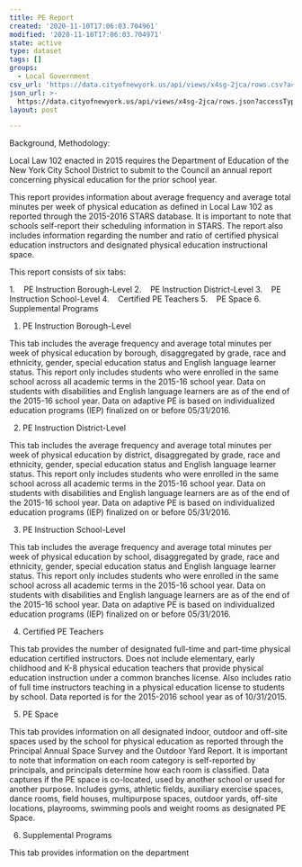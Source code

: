 ```yaml
---
title: PE Report
created: '2020-11-10T17:06:03.704961'
modified: '2020-11-10T17:06:03.704971'
state: active
type: dataset
tags: []
groups:
  - Local Government
csv_url: 'https://data.cityofnewyork.us/api/views/x4sg-2jca/rows.csv?accessType=DOWNLOAD'
json_url: >-
  https://data.cityofnewyork.us/api/views/x4sg-2jca/rows.json?accessType=DOWNLOAD
layout: post

---
```

Background, Methodology:  

Local Law 102 enacted in 2015 requires the Department of Education of the New York City School District to submit to the Council an annual report concerning physical education for the prior school year.  </p> 

This report provides information about average frequency and average total minutes per week of physical education as defined in Local Law 102 as reported through the 2015-2016 STARS database. It is important to note that schools self-report their scheduling information in STARS. The report also includes information regarding the number and ratio of certified physical education instructors and designated physical education instructional space.</p> 

This report consists of six tabs:</p> 

1.    PE Instruction Borough-Level
2.    PE Instruction District-Level
3.    PE Instruction School-Level
4.    Certified PE Teachers
5.    PE Space
6.   Supplemental Programs</p> 

1. PE Instruction Borough-Level

This tab includes the average frequency and average total minutes per week of physical education by borough, disaggregated by grade, race and ethnicity, gender, special education status and English language learner status. This report only includes students who were enrolled in the same school across all academic terms in the 2015-16 school year. Data on students with disabilities and English language learners are as of the end of the 2015-16 school year. Data on adaptive PE is based on individualized education programs (IEP) finalized on or before 05/31/2016.</p> 

2. PE Instruction District-Level

This tab includes the average frequency and average total minutes per week of physical education by district, disaggregated by grade, race and ethnicity, gender, special education status and English language learner status. This report only includes students who were enrolled in the same school across all academic terms in the 2015-16 school year. Data on students with disabilities and English language learners are as of the end of the 2015-16 school year. Data on adaptive PE is based on individualized education programs (IEP) finalized on or before 05/31/2016.</p> 

3. PE Instruction School-Level

This tab includes the average frequency and average total minutes per week of physical education by school, disaggregated by grade, race and ethnicity, gender, special education status and English language learner status. This report only includes students who were enrolled in the same school across all academic terms in the 2015-16 school year. Data on students with disabilities and English language learners are as of the end of the 2015-16 school year. Data on adaptive PE is based on individualized education programs (IEP) finalized on or before 05/31/2016.</p> 

4. Certified PE Teachers

This tab provides the number of designated full-time and part-time physical education certified instructors. Does not include elementary, early childhood and K-8 physical education teachers that provide physical education instruction under a common branches license.  Also includes ratio of full time instructors teaching in a physical education license to students by school. Data reported is for the 2015-2016 school year as of 10/31/2015.</p> 

5. PE Space

This tab provides information on all designated indoor, outdoor and off-site spaces used by the school for physical education as reported through the Principal Annual Space Survey and the Outdoor Yard Report. It is important to note that information on each room category is self-reported by principals, and principals determine how each room is classified. Data captures if the PE space is co-located, used by another school or used for another purpose. Includes gyms, athletic fields, auxiliary exercise spaces, dance rooms, field houses, multipurpose spaces, outdoor yards, off-site locations, playrooms, swimming pools and weight rooms as designated PE Space.  </p> 

6. Supplemental Programs

This tab provides information on the department
